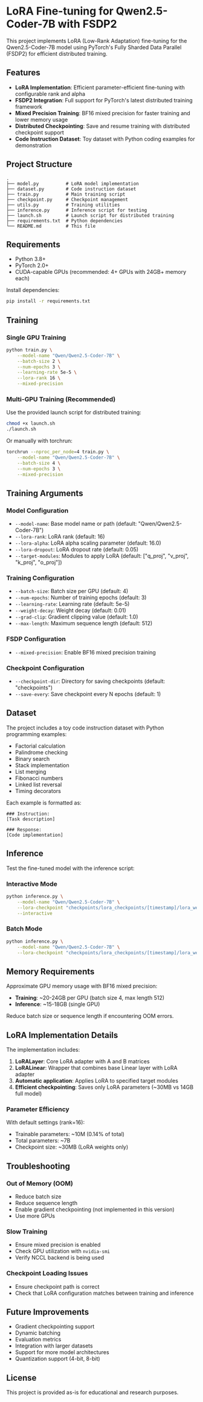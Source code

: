 # LoRA Fine-tuning for Qwen2.5-Coder-7B with FSDP2

This project implements LoRA (Low-Rank Adaptation) fine-tuning for the Qwen2.5-Coder-7B model using PyTorch's Fully Sharded Data Parallel (FSDP2) for efficient distributed training.

## Features

- **LoRA Implementation**: Efficient parameter-efficient fine-tuning with configurable rank and alpha
- **FSDP2 Integration**: Full support for PyTorch's latest distributed training framework
- **Mixed Precision Training**: BF16 mixed precision for faster training and lower memory usage
- **Distributed Checkpointing**: Save and resume training with distributed checkpoint support
- **Code Instruction Dataset**: Toy dataset with Python coding examples for demonstration

## Project Structure

```
.
├── model.py          # LoRA model implementation
├── dataset.py        # Code instruction dataset
├── train.py          # Main training script
├── checkpoint.py     # Checkpoint management
├── utils.py          # Training utilities
├── inference.py      # Inference script for testing
├── launch.sh         # Launch script for distributed training
├── requirements.txt  # Python dependencies
└── README.md         # This file
```

## Requirements

- Python 3.8+
- PyTorch 2.0+
- CUDA-capable GPUs (recommended: 4+ GPUs with 24GB+ memory each)

Install dependencies:
```bash
pip install -r requirements.txt
```

## Training

### Single GPU Training

```bash
python train.py \
    --model-name "Qwen/Qwen2.5-Coder-7B" \
    --batch-size 2 \
    --num-epochs 3 \
    --learning-rate 5e-5 \
    --lora-rank 16 \
    --mixed-precision
```

### Multi-GPU Training (Recommended)

Use the provided launch script for distributed training:

```bash
chmod +x launch.sh
./launch.sh
```

Or manually with torchrun:

```bash
torchrun --nproc_per_node=4 train.py \
    --model-name "Qwen/Qwen2.5-Coder-7B" \
    --batch-size 4 \
    --num-epochs 3 \
    --mixed-precision
```

## Training Arguments

### Model Configuration
- `--model-name`: Base model name or path (default: "Qwen/Qwen2.5-Coder-7B")
- `--lora-rank`: LoRA rank (default: 16)
- `--lora-alpha`: LoRA alpha scaling parameter (default: 16.0)
- `--lora-dropout`: LoRA dropout rate (default: 0.05)
- `--target-modules`: Modules to apply LoRA (default: ["q_proj", "v_proj", "k_proj", "o_proj"])

### Training Configuration
- `--batch-size`: Batch size per GPU (default: 4)
- `--num-epochs`: Number of training epochs (default: 3)
- `--learning-rate`: Learning rate (default: 5e-5)
- `--weight-decay`: Weight decay (default: 0.01)
- `--grad-clip`: Gradient clipping value (default: 1.0)
- `--max-length`: Maximum sequence length (default: 512)

### FSDP Configuration
- `--mixed-precision`: Enable BF16 mixed precision training

### Checkpoint Configuration
- `--checkpoint-dir`: Directory for saving checkpoints (default: "checkpoints")
- `--save-every`: Save checkpoint every N epochs (default: 1)

## Dataset

The project includes a toy code instruction dataset with Python programming examples:

- Factorial calculation
- Palindrome checking
- Binary search
- Stack implementation
- List merging
- Fibonacci numbers
- Linked list reversal
- Timing decorators

Each example is formatted as:
```
### Instruction:
[Task description]

### Response:
[Code implementation]
```

## Inference

Test the fine-tuned model with the inference script:

### Interactive Mode

```bash
python inference.py \
    --model-name "Qwen/Qwen2.5-Coder-7B" \
    --lora-checkpoint "checkpoints/lora_checkpoints/[timestamp]/lora_weights.pt" \
    --interactive
```

### Batch Mode

```bash
python inference.py \
    --model-name "Qwen/Qwen2.5-Coder-7B" \
    --lora-checkpoint "checkpoints/lora_checkpoints/[timestamp]/lora_weights.pt"
```

## Memory Requirements

Approximate GPU memory usage with BF16 mixed precision:

- **Training**: ~20-24GB per GPU (batch size 4, max length 512)
- **Inference**: ~15-18GB (single GPU)

Reduce batch size or sequence length if encountering OOM errors.

## LoRA Implementation Details

The implementation includes:

1. **LoRALayer**: Core LoRA adapter with A and B matrices
2. **LoRALinear**: Wrapper that combines base Linear layer with LoRA adapter
3. **Automatic application**: Applies LoRA to specified target modules
4. **Efficient checkpointing**: Saves only LoRA parameters (~30MB vs 14GB full model)

### Parameter Efficiency

With default settings (rank=16):
- Trainable parameters: ~10M (0.14% of total)
- Total parameters: ~7B
- Checkpoint size: ~30MB (LoRA weights only)

## Troubleshooting

### Out of Memory (OOM)
- Reduce batch size
- Reduce sequence length
- Enable gradient checkpointing (not implemented in this version)
- Use more GPUs

### Slow Training
- Ensure mixed precision is enabled
- Check GPU utilization with `nvidia-smi`
- Verify NCCL backend is being used

### Checkpoint Loading Issues
- Ensure checkpoint path is correct
- Check that LoRA configuration matches between training and inference

## Future Improvements

- Gradient checkpointing support
- Dynamic batching
- Evaluation metrics
- Integration with larger datasets
- Support for more model architectures
- Quantization support (4-bit, 8-bit)

## License

This project is provided as-is for educational and research purposes.